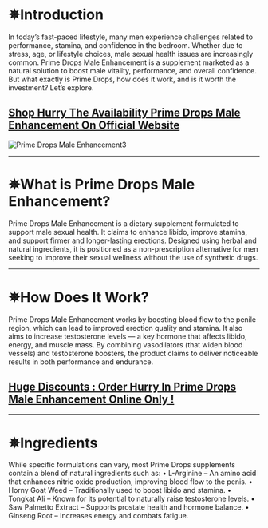 # **✵Introduction**

In today’s fast-paced lifestyle, many men experience challenges related to performance, stamina, and confidence in the bedroom. Whether due to stress, age, or lifestyle choices, male sexual health issues are increasingly common. Prime Drops Male Enhancement is a supplement marketed as a natural solution to boost male vitality, performance, and overall confidence. But what exactly is Prime Drops, how does it work, and is it worth the investment? Let’s explore.

## **[Shop Hurry The Availability Prime Drops Male Enhancement On Official Website](https://purehealthog.com/prime-drops-male-enhancement-buy/)**

![Prime Drops Male Enhancement3](https://github.com/user-attachments/assets/7e91eba8-b9fb-4347-986a-c424350de47d)

________________________________________

# **✵What is Prime Drops Male Enhancement?**

Prime Drops Male Enhancement is a dietary supplement formulated to support male sexual health. It claims to enhance libido, improve stamina, and support firmer and longer-lasting erections. Designed using herbal and natural ingredients, it is positioned as a non-prescription alternative for men seeking to improve their sexual wellness without the use of synthetic drugs.
________________________________________

# **✵How Does It Work?**

Prime Drops Male Enhancement works by boosting blood flow to the penile region, which can lead to improved erection quality and stamina. It also aims to increase testosterone levels — a key hormone that affects libido, energy, and muscle mass. By combining vasodilators (that widen blood vessels) and testosterone boosters, the product claims to deliver noticeable results in both performance and endurance.

## **[Huge Discounts : Order Hurry In Prime Drops Male Enhancement Online Only !](https://purehealthog.com/prime-drops-male-enhancement-buy/)**

________________________________________

# **✵Ingredients**

While specific formulations can vary, most Prime Drops supplements contain a blend of natural ingredients such as:
•	L-Arginine – An amino acid that enhances nitric oxide production, improving blood flow to the penis.
•	Horny Goat Weed – Traditionally used to boost libido and stamina.
•	Tongkat Ali – Known for its potential to naturally raise testosterone levels.
•	Saw Palmetto Extract – Supports prostate health and hormone balance.
•	Ginseng Root – Increases energy and combats fatigue.

